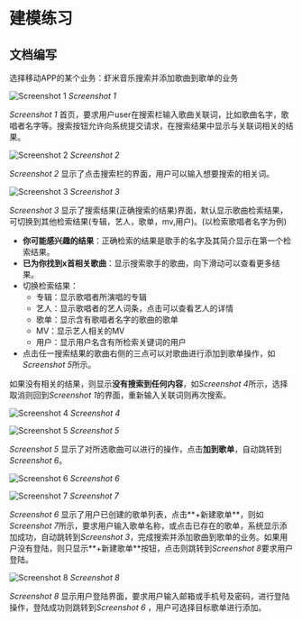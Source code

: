 # 建模练习
## 文档编写

选择移动APP的某个业务：虾米音乐搜索并添加歌曲到歌单的业务

![Screenshot 1](/image/HW9_1.PNG)
*Screenshot 1*

*Screenshot 1* 首页，要求用户user在搜索栏输入歌曲关联词，比如歌曲名字，歌唱者名字等。搜索按钮允许向系统提交请求，在搜索结果中显示与关联词相关的结果。

![Screenshot 2](/image/HW9_2.PNG)
*Screenshot 2*

*Screenshot 2* 显示了点击搜索栏的界面，用户可以输入想要搜索的相关词。

![Screenshot 3](/image/HW9_3.PNG)
*Screenshot 3*

*Screenshot 3* 显示了搜索结果(正确搜索的结果)界面，默认显示歌曲检索结果，可切换到其他检索结果(专辑，艺人，歌单，mv,用户)。(以检索歌唱者名字为例)

* **你可能感兴趣的结果**：正确检索的结果是歌手的名字及其简介显示在第一个检索结果。
* **已为你找到x首相关歌曲**：显示搜索歌手的歌曲，向下滑动可以查看更多结果。
* 切换检索结果：
	* 专辑：显示歌唱者所演唱的专辑
	* 艺人：显示歌唱者的艺人词条，点击可以查看艺人的详情
	* 歌单：显示含有歌唱者名字的歌曲的歌单
	* MV：显示艺人相关的MV
	* 用户：显示用户名含有所检索关键词的用户 
* 点击任一搜索结果的歌曲右侧的三点可以对歌曲进行添加到歌单操作，如*Screenshot 5*所示。

如果没有相关的结果，则显示**没有搜索到任何内容**，如*Screenshot 4*所示，选择取消则回到*Screenshot
 1*的界面，重新输入关联词则再次搜索。

![Screenshot 4](/image/HW9_4.PNG)
*Screenshot 4*

![Screenshot 5](/image/HW9_5.PNG)
*Screenshot 5*

*Screenshot 5* 显示了对所选歌曲可以进行的操作，点击**加到歌单**，自动跳转到*Screenshot 6*。

![Screenshot 6](/image/HW9_6.PNG)
*Screenshot 6*

![Screenshot 7](/image/HW9_7.PNG)
*Screenshot 7*

*Screenshot 6* 显示了用户已创建的歌单列表，点击**+新建歌单**，则如*Screenshot 7*所示，要求用户输入歌单名称，或点击已存在的歌单，系统显示添加成功，自动跳转到*Screenshot 3*，完成搜索并添加歌曲到歌单的业务。如果用户没有登陆，则只显示**+新建歌单**按钮，点击则跳转到*Screenshot 8*要求用户登陆。

![Screenshot 8](/image/HW9_8.PNG)
*Screenshot 8*

*Screenshot 8* 显示用户登陆界面，要求用户输入邮箱或手机号及密码，进行登陆操作，登陆成功则跳转到*Screenshot 6* ，用户可选择目标歌单进行添加。 
